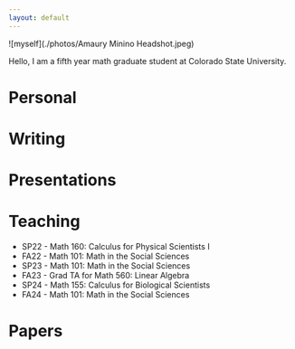 ```yaml
---
layout: default
---
```



![myself](./photos/Amaury Minino Headshot.jpeg)

Hello, I am a fifth year math graduate student at Colorado State University.


# Personal



# Writing


# Presentations


# Teaching

* SP22 - Math 160: Calculus for Physical Scientists I
* FA22 - Math 101: Math in the Social Sciences
* SP23 - Math 101: Math in the Social Sciences
* FA23 - Grad TA for Math 560: Linear Algebra
* SP24 - Math 155: Calculus for Biological Scientists
* FA24 - Math 101: Math in the Social Sciences

# Papers

